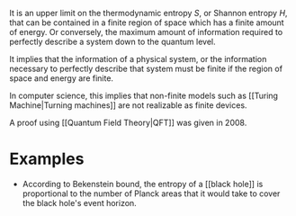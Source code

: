 It is an upper limit on the thermodynamic entropy $S$, or Shannon entropy $H$, that can be contained in a finite region of space which has a finite amount of energy. Or conversely, the maximum amount of information required to perfectly describe a system down to the quantum level.

It implies that the information of a physical system, or the information necessary to perfectly describe that system must be finite if the region of space and energy are finite.

In computer science, this implies that non-finite models such as [[Turing Machine|Turning machines]] are not realizable as finite devices.

A proof using [[Quantum Field Theory|QFT]] was given in 2008.
# Examples
- According to Bekenstein bound, the entropy of a [[black hole]] is proportional to the number of Planck areas that it would take to cover the black hole's event horizon.